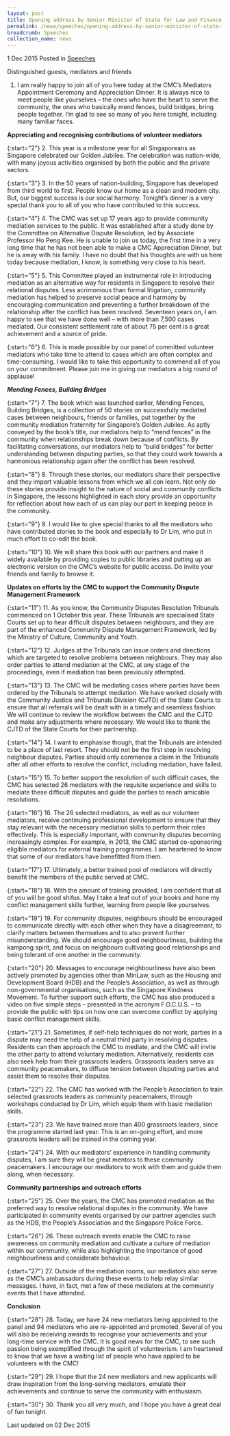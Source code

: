 ```yaml
---
layout: post
title: Opening address by Senior Minister of State for Law and Finance Ms Indranee Rajah SC at the Community Mediation Centre's Mediators' Appointment Ceremony and Appreciation Dinner 2015
permalink: /news/speeches/opening-address-by-senior-minister-of-state-for-law-and-finance-
breadcrumb: Speeches
collection_name: news
---
```


1 Dec 2015 Posted in [Speeches](/news/speeches)

Distinguished guests, mediators and friends
<br>  
1. I am really happy to join all of you here today at the CMC’s Mediators Appointment Ceremony and Appreciation Dinner. It is always nice to meet people like yourselves – the ones who have the heart to serve the community, the ones who basically mend fences, build bridges, bring people together. I’m glad to see so many of you here tonight, including many familiar faces.

**Appreciating and recognising contributions of volunteer mediators**

{:start="2"}
2. This year is a milestone year for all Singaporeans as Singapore celebrated our Golden Jubilee. The celebration was nation-wide, with many joyous activities organised by both the public and the private sectors.

{:start="3"}
3. In the 50 years of nation-building, Singapore has developed from third world to first. People know our home as a clean and modern city. But, our biggest success is our social harmony. Tonight’s dinner is a very special thank you to all of you who have contributed to this success.

 
{:start="4"}
4. The CMC was set up 17 years ago to provide community mediation services to the public. It was established after a study done by the Committee on Alternative Dispute Resolution, led by Associate Professor Ho Peng Kee. He is unable to join us today, the first time in a very long time that he has not been able to make a CMC Appreciation Dinner, but he is away with his family. I have no doubt that his thoughts are with us here today because mediation, I know, is something very close to his heart.

 
{:start="5"}
5. This Committee played an instrumental role in introducing mediation as an alternative way for residents in Singapore to resolve their relational disputes. Less acrimonious than formal litigation, community mediation has helped to preserve social peace and harmony by encouraging communication and preventing a further breakdown of the relationship after the conflict has been resolved. Seventeen years on, I am happy to see that we have done well – with more than 7,500 cases mediated. Our consistent settlement rate of about 75 per cent is a great achievement and a source of pride.

{:start="6"}
6. This is made possible by our panel of committed volunteer mediators who take time to attend to cases which are often complex and time-consuming. I would like to take this opportunity to commend all of you on your commitment. Please join me in giving our mediators a big round of applause!


***Mending Fences, Building Bridges***

{:start="7"}
7. The book which was launched earlier, Mending Fences, Building Bridges, is a collection of 50 stories on successfully mediated cases between neighbours, friends or families, put together by the community mediation fraternity for Singapore’s Golden Jubilee. As aptly conveyed by the book’s title, our mediators help to “mend fences” in the community when relationships break down because of conflicts. By facilitating conversations, our mediators help to “build bridges” for better understanding between disputing parties, so that they could work towards a harmonious relationship again after the conflict has been resolved.

 
{:start="8"}
8. Through these stories, our mediators share their perspective and they impart valuable lessons from which we all can learn. Not only do these stories provide insight to the nature of social and community conflicts in Singapore, the lessons highlighted in each story provide an opportunity for reflection about how each of us can play our part in keeping peace in the community.

 
{:start="9"}
9. I would like to give special thanks to all the mediators who have contributed stories to the book and especially to Dr Lim, who put in much effort to co-edit the book.

 
{:start="10"}
10. We will share this book with our partners and make it widely available by providing copies to public libraries and putting up an electronic version on the CMC’s website for public access. Do invite your friends and family to browse it.


**Updates on efforts by the CMC to support the Community Dispute Management Framework**

{:start="11"}
11. As you know, the Community Disputes Resolution Tribunals commenced on 1 October this year. These Tribunals are specialised State Courts set up to hear difficult disputes between neighbours, and they are part of the enhanced Community Dispute Management Framework, led by the Ministry of Culture, Community and Youth.

 
{:start="12"}
12. Judges at the Tribunals can issue orders and directions which are targeted to resolve problems between neighbours. They may also order parties to attend mediation at the CMC, at any stage of the proceedings, even if mediation has been previously attempted.

 
{:start="13"}
13. The CMC will be mediating cases where parties have been ordered by the Tribunals to attempt mediation. We have worked closely with the Community Justice and Tribunals Division (CJTD) of the State Courts to ensure that all referrals will be dealt with in a timely and seamless fashion. We will continue to review the workflow between the CMC and the CJTD and make any adjustments where necessary. We would like to thank the CJTD of the State Courts for their partnership. 

 
{:start="14"}
14. I want to emphasise though, that the Tribunals are intended to be a place of last resort. They should not be the first step in resolving neighbour disputes. Parties should only commence a claim in the Tribunals after all other efforts to resolve the conflict, including mediation, have failed.

 
{:start="15"}
15. To better support the resolution of such difficult cases, the CMC has selected 26 mediators with the requisite experience and skills to mediate these difficult disputes and guide the parties to reach amicable resolutions.

 
{:start="16"}
16. The 26 selected mediators, as well as our volunteer mediators, receive continuing professional development to ensure that they stay relevant with the necessary mediation skills to perform their roles effectively. This is especially important, with community disputes becoming increasingly complex. For example, in 2013, the CMC started co-sponsoring eligible mediators for external training programmes. I am heartened to know that some of our mediators have benefitted from them.

 
{:start="17"}
17. Ultimately, a better trained pool of mediators will directly benefit the members of the public served at CMC.

 
{:start="18"}
18. With the amount of training provided, I am confident that all of you will be good shifus. May I take a leaf out of your books and hone my conflict management skills further, learning from people like yourselves.

 
{:start="19"}
19. For community disputes, neighbours should be encouraged to communicate directly with each other when they have a disagreement, to clarify matters between themselves and to also prevent further misunderstanding. We should encourage good neighbourliness, building the kampong spirit, and focus on neighbours cultivating good relationships and being tolerant of one another in the community.

 
{:start="20"}
20. Messages to encourage neighbourliness have also been actively promoted by agencies other than MinLaw, such as the Housing and Development Board (HDB) and the People’s Association, as well as through non-governmental organisations, such as the Singapore Kindness Movement. To further support such efforts, the CMC has also produced a video on five simple steps – presented in the acronym F.O.C.U.S. – to provide the public with tips on how one can overcome conflict by applying basic conflict management skills.

 
{:start="21"}
21. Sometimes, if self-help techniques do not work, parties in a dispute may need the help of a neutral third party in resolving disputes. Residents can then approach the CMC to mediate, and the CMC will invite the other party to attend voluntary mediation. Alternatively, residents can also seek help from their grassroots leaders. Grassroots leaders serve as community peacemakers, to diffuse tension between disputing parties and assist them to resolve their disputes.

 
{:start="22"}
22. The CMC has worked with the People’s Association to train selected grassroots leaders as community peacemakers, through workshops conducted by Dr Lim, which equip them with basic mediation skills.

 
{:start="23"}
23. We have trained more than 400 grassroots leaders, since the programme started last year. This is an on-going effort, and more grassroots leaders will be trained in the coming year.

 
{:start="24"}
24. With our mediators’ experience in handling community disputes, I am sure they will be great mentors to these community peacemakers. I encourage our mediators to work with them and guide them along, when necessary.

 

**Community partnerships and outreach efforts**

 
{:start="25"}
25. Over the years, the CMC has promoted mediation as the preferred way to resolve relational disputes in the community. We have participated in community events organised by our partner agencies such as the HDB, the People’s Association and the Singapore Police Force.

 
{:start="26"}
26. These outreach events enable the CMC to raise awareness on community mediation and cultivate a culture of mediation within our community, while also highlighting the importance of good neighbourliness and considerate behaviour.

 
{:start="27"}
27. Outside of the mediation rooms, our mediators also serve as the CMC’s ambassadors during these events to help relay similar messages. I have, in fact, met a few of these mediators at the community events that I have attended.

**Conclusion**

{:start="28"}
28. Today, we have 24 new mediators being appointed to the panel and 94 mediators who are re-appointed and promoted. Several of you will also be receiving awards to recognise your achievements and your long-time service with the CMC. It is good news for the CMC, to see such passion being exemplified through the spirit of volunteerism. I am heartened to know that we have a waiting list of people who have applied to be volunteers with the CMC!

 
{:start="29"}
29. I hope that the 24 new mediators and new applicants will draw inspiration from the long-serving mediators, emulate their achievements and continue to serve the community with enthusiasm.

 
{:start="30"}
30. Thank you all very much, and I hope you have a great deal of fun tonight.


<p class="right-side-updated">Last updated on 02 Dec 2015</p>

